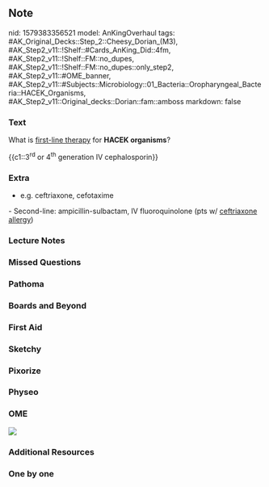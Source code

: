 ## Note
nid: 1579383356521
model: AnKingOverhaul
tags: #AK_Original_Decks::Step_2::Cheesy_Dorian_(M3), #AK_Step2_v11::!Shelf::#Cards_AnKing_Did::4fm, #AK_Step2_v11::!Shelf::FM::no_dupes, #AK_Step2_v11::!Shelf::FM::no_dupes::only_step2, #AK_Step2_v11::#OME_banner, #AK_Step2_v11::#Subjects::Microbiology::01_Bacteria::Oropharyngeal_Bacteria::HACEK_Organisms, #AK_Step2_v11::Original_decks::Dorian::fam::amboss
markdown: false

### Text
What is <u>first-line therapy</u> for <b>HACEK organisms</b>?
<div>
  {{c1::3<sup>rd</sup> or 4<sup>th</sup> generation IV
  cephalosporin}}
</div>

### Extra
- e.g. ceftriaxone, cefotaxime
<div>
  - Second-line: ampicillin-sulbactam, IV fluoroquinolone (pts w/
  <u>ceftriaxone allergy</u>)
</div>

### Lecture Notes


### Missed Questions


### Pathoma


### Boards and Beyond


### First Aid


### Sketchy


### Pixorize


### Physeo


### OME
<div class="ome-widget">
  <a href="https://onlinemeded.org?ref=anki"><img src=
  "_OME_AnkiFlashcards_General_4.png"></a>
</div>

### Additional Resources


### One by one


